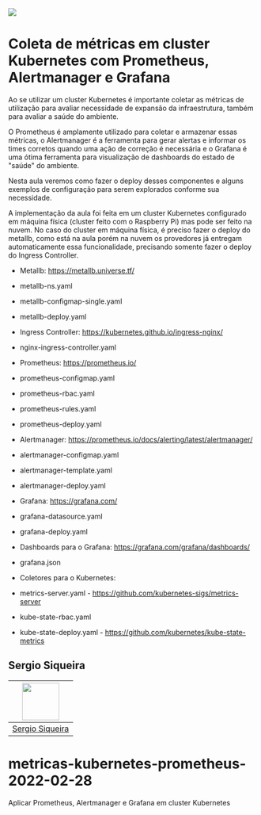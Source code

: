 <img src="https://storage.googleapis.com/golden-wind/experts-club/capa-github.svg" />

# Coleta de métricas em cluster Kubernetes com Prometheus, Alertmanager e Grafana

Ao se utilizar um cluster Kubernetes é importante coletar as métricas de utilização para avaliar necessidade de expansão da infraestrutura, também para avaliar a saúde do ambiente.

O Prometheus é amplamente utilizado para coletar e armazenar essas métricas, o Alertmanager é a ferramenta para gerar alertas e informar os times corretos quando uma ação de correção é necessária e o Grafana é uma ótima ferramenta para visualização de dashboards do estado de "saúde" do ambiente.

Nesta aula veremos como fazer o deploy desses componentes e alguns exemplos de configuração para serem explorados conforme sua necessidade.

A implementação da aula foi feita em um cluster Kubernetes configurado em máquina física (cluster feito com o Raspberry Pi) mas pode ser feito na nuvem. No caso do cluster em máquina física, é preciso fazer o deploy do metallb, como está na aula porém na nuvem os provedores já entregam automaticamente essa funcionalidade, precisando somente fazer o deploy do Ingress Controller.
  - Metallb: https://metallb.universe.tf/
  -   metallb-ns.yaml
  -   metallb-configmap-single.yaml
  -   metallb-deploy.yaml

  - Ingress Controller: https://kubernetes.github.io/ingress-nginx/
  -   nginx-ingress-controller.yaml

  - Prometheus: https://prometheus.io/
  -   prometheus-configmap.yaml
  -   prometheus-rbac.yaml
  -   prometheus-rules.yaml
  -   prometheus-deploy.yaml

  - Alertmanager: https://prometheus.io/docs/alerting/latest/alertmanager/
  -   alertmanager-configmap.yaml
  -   alertmanager-template.yaml
  -   alertmanager-deploy.yaml

  - Grafana: https://grafana.com/
  -   grafana-datasource.yaml
  -   grafana-deploy.yaml

  - Dashboards para o Grafana: https://grafana.com/grafana/dashboards/
  -   grafana.json

  - Coletores para o Kubernetes:
  -   metrics-server.yaml - https://github.com/kubernetes-sigs/metrics-server
  -   kube-state-rbac.yaml
  -   kube-state-deploy.yaml - https://github.com/kubernetes/kube-state-metrics


## Sergio Siqueira

| [<img src="https://avatars.githubusercontent.com/u/5666390?v=4" width="75px;"/>](https://github.com/snsergio) |
| :-: |
|[Sergio Siqueira](https://github.com/snsergio)|

# metricas-kubernetes-prometheus-2022-02-28
Aplicar Prometheus, Alertmanager e Grafana em cluster Kubernetes
